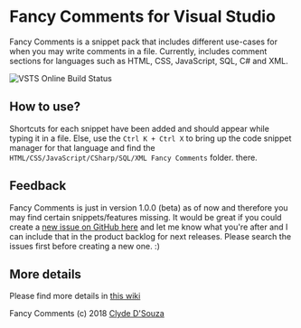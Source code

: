 ﻿# Fancy Comments for Visual Studio
Fancy Comments is a snippet pack that includes different use-cases for when you may write comments in a file. Currently, includes comment sections for languages such as HTML, CSS, JavaScript, SQL, C# and XML. 

![VSTS Online Build Status](https://clydedsouza.visualstudio.com/_apis/public/build/definitions/13bd409d-3e06-45d7-a32b-eb096b318c0c/3/badge)
   

## How to use?
Shortcuts for each snippet have been added and should appear while typing it in a file. 
Else, use the ``Ctrl K + Ctrl X`` to bring up the code snippet manager for that language and find the ``HTML/CSS/JavaScript/CSharp/SQL/XML Fancy Comments`` folder. 
there.
   

## Feedback
Fancy Comments is just in version 1.0.0 (beta) as of now and therefore you may find certain snippets/features 
missing. It would be great if you could create a [new issue on GitHub here](https://github.com/ClydeDz/fancy-comments/issues) and let me know what you're after and I can include 
that in the product backlog for next releases. Please search the issues first before creating a new one. :) 
   

## More details
Please find more details in [this wiki](https://github.com/ClydeDz/fancy-comments/wiki)
     

Fancy Comments (c) 2018 [Clyde D'Souza](https://clydedsouza.net)